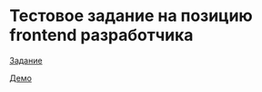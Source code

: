 # Тестовое задание на позицию frontend разработчика

[Задание](https://github.com/lUc1xx/test_task_for_frontend)

[Демо](https://google-books-two.vercel.app/)

